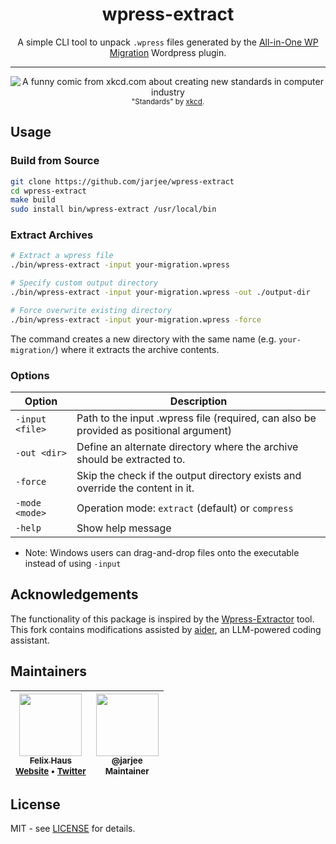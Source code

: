 <div align="center">
  <h1>wpress-extract</h1>
  <p>
    A simple CLI tool to unpack <code>.wpress</code> files generated by the <a href="https://wordpress.org/plugins/all-in-one-wp-migration/" target="_blank" rel="noopener">All-in-One WP Migration</a> Wordpress plugin.
  </p>
  <hr />
  <p>
    <img src="https://imgs.xkcd.com/comics/standards.png" alt="A funny comic from xkcd.com about creating new standards in computer industry" />
    <br />
    <sub>"Standards" by <a href="https://xkcd.com/927/">xkcd</a>.</sub>
  </p>
</div>

## Usage

### Build from Source
```sh
git clone https://github.com/jarjee/wpress-extract
cd wpress-extract
make build
sudo install bin/wpress-extract /usr/local/bin
```

### Extract Archives
```sh
# Extract a wpress file
./bin/wpress-extract -input your-migration.wpress

# Specify custom output directory
./bin/wpress-extract -input your-migration.wpress -out ./output-dir

# Force overwrite existing directory
./bin/wpress-extract -input your-migration.wpress -force
```

The command creates a new directory with the same name (e.g. `your-migration/`) where it extracts the archive contents.

### Options

| Option               | Description                                                                           |
| -------------------- | ------------------------------------------------------------------------------------- |
| `-input <file>`      | Path to the input .wpress file (required, can also be provided as positional argument)|
| `-out <dir>`         | Define an alternate directory where the archive should be extracted to.               |
| `-force`             | Skip the check if the output directory exists and override the content in it.         |
| `-mode <mode>`       | Operation mode: `extract` (default) or `compress`                                     |
| `-help`              | Show help message                                                                     |

* Note: Windows users can drag-and-drop files onto the executable instead of using `-input`

## Acknowledgements

The functionality of this package is inspired by the [Wpress-Extractor](https://github.com/fifthsegment/Wpress-Extractor) tool.
This fork contains modifications assisted by [aider](https://aider.chat), an LLM-powered coding assistant.

## Maintainers

<!-- prettier-ignore-start -->

| [<img src="https://avatars0.githubusercontent.com/u/472867?v=4" width="100px;"/><br /><sub><b>Felix Haus</b></sub>](https://github.com/ofhouse)<br /><sub>[Website](https://felix.house/) • [Twitter](https://twitter.com/ofhouse)</sub> | [<img src="https://avatars.githubusercontent.com/u/jarjee" width="100px;"/><br /><sub><b>@jarjee</b></sub>](https://github.com/jarjee)<br /><sub>Maintainer</sub> |
| :---: | :---: |

<!-- prettier-ignore-end -->

## License

MIT - see [LICENSE](./LICENSE) for details.
